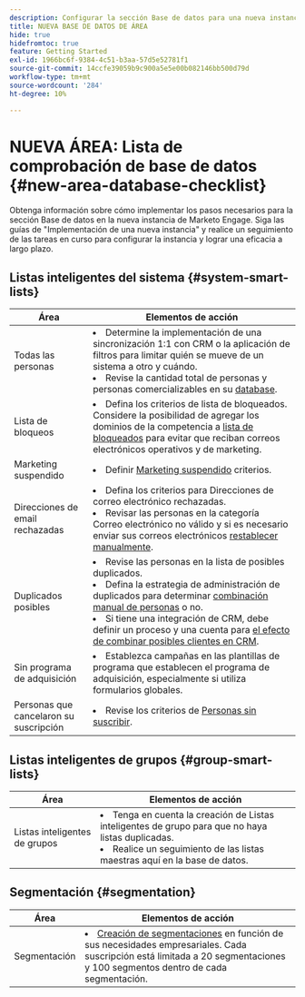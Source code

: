 ```yaml
---
description: Configurar la sección Base de datos para una nueva instancia de Marketo Engage.
title: NUEVA BASE DE DATOS DE ÁREA
hide: true
hidefromtoc: true
feature: Getting Started
exl-id: 1966bc6f-9384-4c51-b3aa-57d5e52781f1
source-git-commit: 14ccfe39059b9c900a5e5e00b082146bb500d79d
workflow-type: tm+mt
source-wordcount: '284'
ht-degree: 10%

---
```


# NUEVA ÁREA: Lista de comprobación de base de datos {#new-area-database-checklist}

Obtenga información sobre cómo implementar los pasos necesarios para la sección Base de datos en la nueva instancia de Marketo Engage. Siga las guías de &quot;Implementación de una nueva instancia&quot; y realice un seguimiento de las tareas en curso para configurar la instancia y lograr una eficacia a largo plazo.

## Listas inteligentes del sistema {#system-smart-lists}

<table>
<thead>
  <tr>
    <th>Área</th>
    <th>Elementos de acción</th>
  </tr>
</thead>
<tbody>
  <tr>
    <td>Todas las personas</td>
    <td><li>Determine la implementación de una sincronización 1:1 con CRM o la aplicación de filtros para limitar quién se mueve de un sistema a otro y cuándo.</li> 
    <li>Revise la cantidad total de personas y personas comercializables en su <a href="https://experienceleague.adobe.com/docs/marketo/using/product-docs/core-marketo-concepts/smart-lists-and-static-lists/managing-people-in-smart-lists/database-dashboard.html" target="_blank" rel="noopener noreferrer">database</a>.</li></td>
  </tr>
  <tr>
    <td>Lista de bloqueos</td>
    <td><li>Defina los criterios de lista de bloqueados. Considere la posibilidad de agregar los dominios de la competencia a <a href="https://experienceleague.adobe.com/docs/marketo/using/product-docs/core-marketo-concepts/smart-lists-and-static-lists/managing-people-in-smart-lists/add-person-to-blocklist.html" target="_blank" rel="noopener noreferrer">lista de bloqueados</a> para evitar que reciban correos electrónicos operativos y de marketing.</li></td>
  </tr>
  <tr>
    <td>Marketing suspendido</td>
    <td><li>Definir <a href="https://experienceleague.adobe.com/docs/marketo/using/product-docs/email-marketing/deliverability/understanding-unsubscribe.html#marketing-suspended" target="_blank" rel="noopener noreferrer">Marketing suspendido</a> criterios.</li></td>
  </tr>
  <tr>
    <td>Direcciones de email rechazadas </td>
    <td><li>Defina los criterios para Direcciones de correo electrónico rechazadas.</li>
    <li>Revisar las personas en la categoría Correo electrónico no válido y si es necesario enviar sus correos electrónicos <a href="https://experienceleague.adobe.com/docs/marketo/using/product-docs/email-marketing/deliverability/hard-and-soft-bounces-in-email.html" target="_blank" rel="noopener noreferrer">restablecer manualmente</a>.</li></td>
  </tr>
  <tr>
    <td>Duplicados posibles</td>
    <td><li>Revise las personas en la lista de posibles duplicados.</li> 
    <li>Defina la estrategia de administración de duplicados para determinar <a href="https://experienceleague.adobe.com/docs/marketo/using/product-docs/core-marketo-concepts/smart-lists-and-static-lists/managing-people-in-smart-lists/find-and-merge-duplicate-people.html" target="_blank" rel="noopener noreferrer">combinación manual de personas</a> o no.</li>  
    <li>Si tiene una integración de CRM, debe definir un proceso y una cuenta para <a href="https://experienceleague.adobe.com/docs/marketo/using/product-docs/core-marketo-concepts/smart-lists-and-static-lists/managing-people-in-smart-lists/find-and-merge-duplicate-people.html#effect-in-salesforce" target="_blank" rel="noopener noreferrer">el efecto de combinar posibles clientes en CRM</a>.</li></td>
  </tr>
  <tr>
    <td>Sin programa de adquisición</td>
    <td><li>Establezca campañas en las plantillas de programa que establecen el programa de adquisición, especialmente si utiliza formularios globales.</li></td>
  </tr>
  <tr>
    <td>Personas que cancelaron su suscripción</td>
    <td><li>Revise los criterios de <a href="https://experienceleague.adobe.com/docs/marketo/using/product-docs/email-marketing/deliverability/understanding-unsubscribe.html" target="_blank" rel="noopener noreferrer">Personas sin suscribir</a>.</li></td>
  </tr>
</tbody>
</table>

## Listas inteligentes de grupos {#group-smart-lists}

<table>
<thead>
  <tr>
    <th>Área</th>
    <th>Elementos de acción</th>
  </tr>
</thead>
<tbody>
  <tr>
    <td>Listas inteligentes de grupos</td>
    <td><li>Tenga en cuenta la creación de Listas inteligentes de grupo para que no haya listas duplicadas.</li>
    <li>Realice un seguimiento de las listas maestras aquí en la base de datos.</li></td>
  </tr>
</tbody>
</table>

## Segmentación {#segmentation}

<table>
<thead>
  <tr>
    <th>Área</th>
    <th>Elementos de acción</th>
  </tr>
</thead>
<tbody>
  <tr>
    <td>Segmentación</td>
    <td><li><a href="https://experienceleague.adobe.com/docs/marketo/using/product-docs/personalization/segmentation-and-snippets/segmentation/create-a-segmentation.html" target="_blank" rel="noopener noreferrer">Creación de segmentaciones</a> en función de sus necesidades empresariales. Cada suscripción está limitada a 20 segmentaciones y 100 segmentos dentro de cada segmentación.</li></td>
  </tr>
</tbody>
</table>
